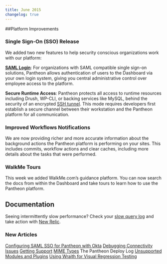 ```yaml
---
title: June 2015
changelog: true
---
```

##Platform Improvements

### Single Sign-On (SSO) Release
We added two new features to help security conscious organizations work with our platform:

[**SAML Login**](/docs/sso/): For organizations with SAML compatible single sign-on solutions, Pantheon allows authentication of users to the Dashboard via your own login system, giving you central administrative control over employee access to the platform.

**Secure Runtime Access**: Pantheon protects all access to runtime resources including Drush, WP-CLI, or backing services like MySQL, behind the security of an encrypted [SSH tunnel](/docs/ssh-tunnels/). This mode requires developers first establish a secure channel between their workstation and the Pantheon platform for all communication.

### Improved Workflows Notifications
We are now providing richer and more accurate information about the background actions the Pantheon platform is performing on your sites.  This includes commits, workflow actions and clear caches, including more details about the tasks that were performed.

### WalkMe Tours
This week we added WalkMe.com’s guidance platform. You can now search the docs from within the Dashboard and take tours to learn how to use the Pantheon platform.


## Documentation

Seeing intermittently slow performance? Check your [slow query log](/docs/mysql-slow-log/) and take action with [New Relic](/docs/debug-mysql-new-relic/).

### New Articles

[Configuring SAML SSO for Pantheon with Okta](/docs/sso/)
[Debugging Connectivity Issues](/docs/debug-connections/)
[Getting Support](/docs/getting-support/)
[MIME Types](/docs/mime-types/)
The Pantheon Deploy Log
[Unsupported Modules and Plugins](/docs/unsupported-modules-plugins/)
[Using Wraith for Visual Regression Testing](/docs/guides/visual-diff-with-wraith/)
